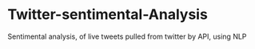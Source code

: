 # Twitter-sentimental-Analysis
Sentimental analysis, of live tweets pulled from twitter by API, using NLP
